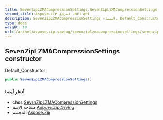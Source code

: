 ```yaml
---
title: SevenZipLZMACompressionSettings.SevenZipLZMACompressionSettings
second_title: Aspose.ZIP لمرجع .NET API
description: SevenZipLZMACompressionSettings البناء. Default_Constructor
type: docs
weight: 10
url: /ar/net/aspose.zip.saving/sevenziplzmacompressionsettings/sevenziplzmacompressionsettings/
---
```

## SevenZipLZMACompressionSettings constructor

Default_Constructor

```csharp
public SevenZipLZMACompressionSettings()
```

### أنظر أيضا

* class [SevenZipLZMACompressionSettings](../)
* مساحة الاسم [Aspose.Zip.Saving](../../sevenziplzmacompressionsettings/)
* المجسم [Aspose.Zip](../../../)


